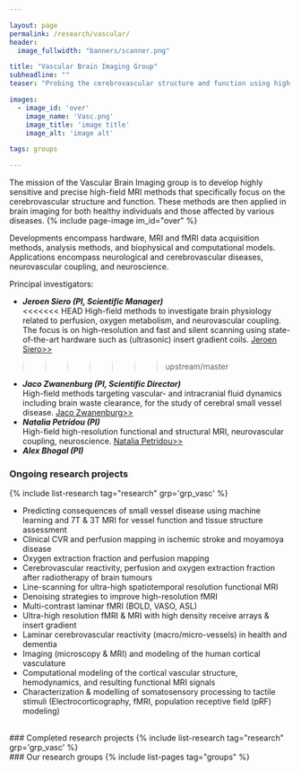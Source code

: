 ```yaml
---

layout: page
permalink: /research/vascular/
header:
  image_fullwidth: "banners/scanner.png"

title: "Vascular Brain Imaging Group"
subheadline: ""
teaser: "Probing the cerebrovascular structure and function using high-field MRI methods"

images:
  - image_id: 'over'
    image_name: 'Vasc.png'
    image_title: 'image title'
    image_alt: 'image alt'  

tags: groups

---
```

The mission of the Vascular Brain Imaging group is to develop highly sensitive and precise high-field MRI methods that specifically focus on the cerebrovascular structure and function.
These methods are then applied in brain imaging for both healthy individuals and those affected by various diseases.
{% include page-image im_id="over" %}

Developments encompass hardware, MRI and fMRI data acquisition methods, analysis methods, and biophysical and computational models.
Applications encompass neurological and cerebrovascular diseases, neurovascular coupling, and neuroscience.

Principal investigators:

- ***Jeroen Siero (PI, Scientific Manager)***  
<<<<<<< HEAD
High-field methods to investigate brain physiology related to perfusion, oxygen metabolism, and neurovascular coupling.
The focus is on high-resolution and fast and silent scanning using state-of-the-art hardware such as (ultrasonic) insert gradient coils.
[Jeroen Siero>>](https://www.umcutrecht.nl/en/research/researchers/siero-jcw)
>>>>>>> upstream/master
- ***Jaco Zwanenburg (PI, Scientific Director)***  
High-field methods targeting vascular- and intracranial fluid dynamics including brain waste clearance, for the study of cerebral small vessel disease.
[Jaco Zwanenburg>>](https://www.umcutrecht.nl/en/research/researchers/zwanenburg-jaco-j-m-jjm)
- ***Natalia Petridou (PI)***  
High-field high-resolution functional and structural MRI, neurovascular coupling, neuroscience.
[Natalia Petridou>>](https://www.umcutrecht.nl/en/research/researchers/petridou-n)
- ***Alex Bhogal (PI)***

### Ongoing research projects

{% include list-research tag="research" grp='grp_vasc' %}

- Predicting consequences of small vessel disease using machine learning and 7T & 3T MRI for vessel function and tissue structure assessment
- Clinical CVR and perfusion mapping in ischemic stroke and moyamoya disease
- Oxygen extraction fraction and perfusion mapping
- Cerebrovascular reactivity, perfusion and oxygen extraction fraction after radiotherapy of brain tumours
- Line-scanning for ultra-high spatiotemporal resolution functional MRI
- Denoising strategies to improve high-resolution fMRI
- Multi-contrast laminar fMRI (BOLD, VASO, ASL)
- Ultra-high resolution fMRI & MRI with high density receive arrays & insert gradient
- Laminar cerebrovascular reactivity (macro/micro-vessels) in health and dementia
- Imaging (microscopy & MRI) and modeling of the human cortical vasculature
- Computational modeling of the cortical vascular structure, hemodynamics, and resulting functional MRI signals
- Characterization & modelling of somatosensory processing to tactile stimuli (Electrocorticography, fMRI, population receptive field (pRF) modeling)

<br>
### Completed research projects
{% include list-research tag="research" grp='grp_vasc' %}

<br>
### Our research groups
{% include list-pages tag="groups" %}
